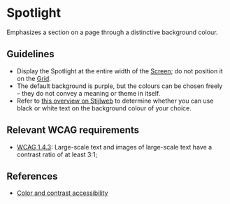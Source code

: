 <!-- @license CC0-1.0 -->

# Spotlight

Emphasizes a section on a page through a distinctive background colour.

## Guidelines

- Display the Spotlight at the entire width of the [Screen](/docs/components-layout-screen--docs); do not position it on the [Grid](/docs/components-layout-grid--docs).
- The default background is purple, but the colours can be chosen freely – they do not convey a meaning or theme in itself.
- Refer to [this overview on Stijlweb](https://amsterdam.nl/stijlweb/basiselementen/kleuren/#PagCls_15671872) to determine whether you can use black or white text on the background colour of your choice.

## Relevant WCAG requirements

- [WCAG 1.4.3](https://www.w3.org/TR/WCAG21/#contrast-minimum): Large-scale text and images of large-scale text have a contrast ratio of at least 3:1;

## References

- [Color and contrast accessibility](https://web.dev/articles/color-and-contrast-accessibility)
